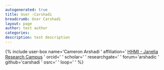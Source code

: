 ```yaml
---
autogenerated: true
title: User ›Carshadi
breadcrumb: User Carshadi
layout: page
author: test author
categories: 
description: test description
---
```


{% include user-box name='Cameron Arshadi ' affiliation=' [HHMI - Janelia Research Campus](https://www.janelia.org/) ' orcid=' ' scholar=' ' researchgate=' ' forum='arshadic ' github='carshadi ' osrc=' ' loop=' ' %}
